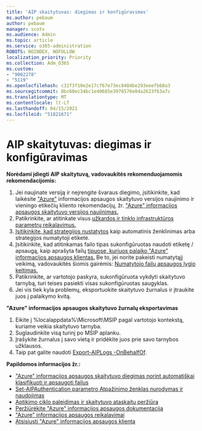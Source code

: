 ```yaml
---
title: 'AIP skaitytuvas: diegimas ir konfigūravimas'
ms.author: pebaum
author: pebaum
manager: scotv
ms.audience: Admin
ms.topic: article
ms.service: o365-administration
ROBOTS: NOINDEX, NOFOLLOW
localization_priority: Priority
ms.collection: Adm_O365
ms.custom:
- "9002278"
- "5119"
ms.openlocfilehash: c32f3f10e2e17cf67e73ec8404be293eeefb68a3
ms.sourcegitcommit: 8bc60ec34bc1e40685e3976576e04a2623f63a7c
ms.translationtype: MT
ms.contentlocale: lt-LT
ms.lasthandoff: 04/15/2021
ms.locfileid: "51821671"
---
```

# <a name="aip-scanner-installation-and-configuration"></a>AIP skaitytuvas: diegimas ir konfigūravimas

**Norėdami įdiegti AIP skaitytuvą, vadovaukitės rekomenduojamomis rekomendacijomis:**

1. Jei naujinate versiją ir neįrengite švaraus diegimo, įsitikinkite, kad laikėsite ["Azure"](https://docs.microsoft.com/azure/information-protection/rms-client/client-admin-guide#upgrading-the-azure-information-protection-scanner) informacijos apsaugos skaitytuvo versijos naujinimo ir vieningo etikečių kliento rekomendacijų, žr. ["Azure" informacijos apsaugos skaitytuvo versijos naujinimas.](https://docs.microsoft.com/azure/information-protection/rms-client/clientv2-admin-guide#upgrading-the-azure-information-protection-scanner)
2. Patikrinkite, ar atitinkate visus [užkardos ir tinklo infrastruktūros parametrų reikalavimus.](https://docs.microsoft.com/azure/information-protection/requirements#firewalls-and-network-infrastructure)
3. [Įsitikinkite, kad strategijos nustatytos](https://docs.microsoft.com/azure/information-protection/configure-policy) kaip automatinis ženklinimas arba strategijos numatytoji etiketė.
4. Įsitikinkite, kad atitinkamas failo tipas sukonfigūruotas naudoti etiketę / apsaugą, kaip aprašyta failų [tipuose, kuriuos palaiko "Azure" informacijos apsaugos klientas.](https://docs.microsoft.com/azure/information-protection/rms-client/client-admin-guide-file-types#supported-file-types-for-classification-and-protection) Be to, jei norite pakeisti numatytąjį veikimą, vadovaukitės šiomis gairėmis: [Numatytojo failų apsaugos lygio keitimas.](https://docs.microsoft.com/azure/information-protection/rms-client/client-admin-guide-file-types#changing-the-default-protection-level-of-files)
5. Patikrinkite, ar vartotojo paskyra, sukonfigūruota vykdyti skaitytuvo tarnybą, turi teises pasiekti visas sukonfigūruotas saugyklas.
6. Jei vis tiek kyla problemų, eksportuokite skaitytuvo žurnalus ir įtraukite juos į palaikymo kvitą.

**"Azure" informacijos apsaugos skaitytuvo žurnalų eksportavimas**

1. Eikite į %localappdata%\Microsoft\MSIP pagal vartotojo kontekstą, kuriame veikia skaitytuvo tarnyba.
2. Suglaudinkite visą turinį po MSIP aplanku.
3. Įrašykite žurnalus į savo vietą ir pridėkite juos prie savo tarnybos užklausos.
4. Taip pat galite naudoti [Export-AIPLogs -OnBehalfOf](https://docs.microsoft.com/powershell/module/azureinformationprotection/export-aiplogs?view=azureipps).

**Papildomos informacijos žr.:**
- ["Azure" informacijos apsaugos skaitytuvo diegimas norint automatiškai klasifikuoti ir apsaugoti failus](https://docs.microsoft.com/azure/information-protection/deploy-aip-scanner)
- [Set-AIPAuthentication parametro Atpažinimo ženklas nurodymas ir naudojimas](https://docs.microsoft.com/azure/information-protection/rms-client/client-admin-guide-powershell#specify-and-use-the-token-parameter-for-set-aipauthentication)
- [Aptikimo ciklo paleidimas ir skaitytuvo ataskaitų peržiūra](https://docs.microsoft.com/azure/information-protection/deploy-aip-scanner#run-a-discovery-cycle-and-view-reports-for-the-scanner)
- [Peržiūrėkite "Azure" informacijos apsaugos dokumentaciją](https://docs.microsoft.com/azure/information-protection/what-is-information-protection)
- ["Azure" informacijos apsaugos reikalavimai](https://docs.microsoft.com/azure/information-protection/get-started/requirements)
- [Atsisiųsti "Azure" informacijos apsaugos klientą](https://www.microsoft.com/download/details.aspx?id=53018)
